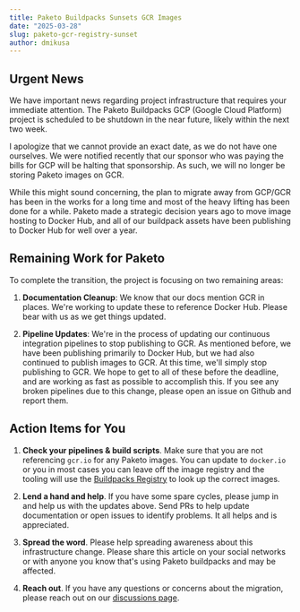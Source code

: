 ```yaml
---
title: Paketo Buildpacks Sunsets GCR Images
date: "2025-03-28"
slug: paketo-gcr-registry-sunset
author: dmikusa
---
```


## Urgent News

We have important news regarding project infrastructure that requires your immediate attention. The Paketo Buildpacks GCP (Google Cloud Platform) project is scheduled to be shutdown in the near future, likely within the next two week.

I apologize that we cannot provide an exact date, as we do not have one ourselves. We were notified recently that our sponsor who was paying the bills for GCP will be halting that sponsorship. As such, we will no longer be storing Paketo images on GCR.

While this might sound concerning, the plan to migrate away from GCP/GCR has been in the works for a long time and most of the heavy lifting has been done for a while. Paketo made a strategic decision years ago to move image hosting to Docker Hub, and all of our buildpack assets have been publishing to Docker Hub for well over a year.

## Remaining Work for Paketo

To complete the transition, the project is focusing on two remaining areas:

1. **Documentation Cleanup**: We know that our docs mention GCR in places. We're working to update these to reference Docker Hub. Please bear with us as we get things updated.

2. **Pipeline Updates**: We're in the process of updating our continuous integration pipelines to stop publishing to GCR. As mentioned before, we have been publishing primarily to Docker Hub, but we had also continued to publish images to GCR. At this time, we'll simply stop publishing to GCR. We hope to get to all of these before the deadline, and are working as fast as possible to accomplish this. If you see any broken pipelines due to this change, please open an issue on Github and report them.

## Action Items for You

1. **Check your pipelines & build scripts**. Make sure that you are not referencing `gcr.io` for any Paketo images. You can update to `docker.io` or you in most cases you can leave off the image registry and the tooling will use the [Buildpacks Registry](https://registry.buildpacks.io/) to look up the correct images.

2. **Lend a hand and help**. If you have some spare cycles, please jump in and help us with the updates above. Send PRs to help update documentation or open issues to identify problems. It all helps and is appreciated.

3. **Spread the word**. Please help spreading awareness about this infrastructure change. Please share this article on your social networks or with anyone you know that's using Paketo buildpacks and may be affected.

4. **Reach out**. If you have any questions or concerns about the migration, please reach out on our [discussions page](https://github.com/orgs/paketo-buildpacks/discussions).
